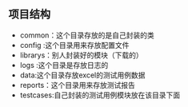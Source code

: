 ## 项目结构

- common：这个目录存放的是自己封装的类
- config :这个目录用来存放配置文件
- librarys：别人封装好的模块（下载的）
- logs :这个目录是存放日志的
- data:这个目录存放excel的测试用例数据
- reports：这个目录用来存放测试报告
- testcases:自己封装的测试用例模块放在该目录下面

